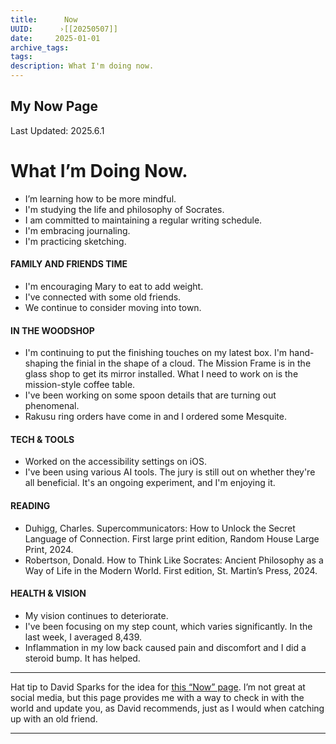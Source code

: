 ```yaml
---
title:      Now
UUID:      ›[[20250507]] 
date:     2025-01-01
archive_tags:
tags:       
description: What I'm doing now.
---
```

## My Now Page
Last Updated: 2025.6.1
# What I’m Doing Now.

* I’m learning how to be more mindful.
* I'm studying the life and philosophy of Socrates.
* I am committed to maintaining a regular writing schedule.
* I'm embracing journaling.
* I'm practicing sketching.  

#### FAMILY AND FRIENDS TIME
- I'm encouraging Mary to eat to add weight.
- I've connected with some old friends. 
- We continue to consider moving into town.
 
#### IN THE WOODSHOP
- I'm continuing to put the finishing touches on my latest box. I'm hand-shaping the finial in the shape of a cloud. The Mission Frame is in the glass shop to get its mirror installed. What I need to work on is the mission-style coffee table.
- I've been working on some spoon details that are turning out phenomenal.
- Rakusu ring orders have come in and I ordered some Mesquite.  

#### TECH & TOOLS
- Worked on the accessibility settings on iOS.
- I've been using various AI tools. The jury is still out on whether they're all beneficial. It's an ongoing experiment, and I'm enjoying it.

#### READING
- Duhigg, Charles. Supercommunicators: How to Unlock the Secret Language of Connection. First large print edition, Random House Large Print, 2024.
- Robertson, Donald. How to Think Like Socrates: Ancient Philosophy as a Way of Life in the Modern World. First edition, St. Martin’s Press, 2024.

#### HEALTH & VISION
- My vision continues to deteriorate. 
- I've been focusing on my step count, which varies significantly. In the last week, I averaged 8,439.
- Inflammation in my low back caused pain and discomfort and I did a steroid bump. It has helped. 

----
Hat tip to David Sparks for the idea for [this “Now” page](https://www.macsparky.com/now/). I’m not great at social media, but this page provides me with a way to check in with the world and update you, as David recommends, just as I would when catching up with an old friend.

----------------------------------
